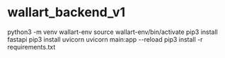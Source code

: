 # wallart_backend_v1

python3 -m venv wallart-env
source wallart-env/bin/activate
pip3 install fastapi 
pip3 install uvicorn
uvicorn main:app --reload
pip3 install -r requirements.txt